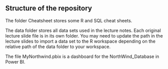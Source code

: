 ## Structure of the repository


The folder Cheatsheet stores some R and SQL cheat sheets.

The data folder stores all data sets used in the lecture notes.  Each original lecture slide file is in its own folder. You may need to update the path in the lecture slides to import a data set to the R workspace depending on the relative path of the data folder to your workspace. 

The file MyNorthwind.pbix is a dashboard for the NorthWind_Database in Power BI.
